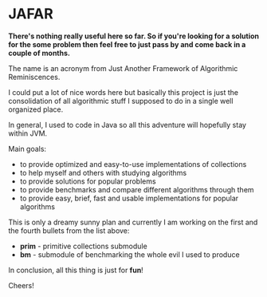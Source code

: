 JAFAR
=====

**There's nothing really useful here so far. So if you're looking for a solution for the some problem then feel free to just pass by and come back in a couple of months.**

The name is an acronym from Just Another Framework of Algorithmic Reminiscences.

I could put a lot of nice words here but basically this project is just the consolidation of all algorithmic stuff I supposed to do in a single well organized place.

In general, I used to code in Java so all this adventure will hopefully stay within JVM.

Main goals:
* to provide optimized and easy-to-use implementations of collections
* to help myself and others with studying algorithms
* to provide solutions for popular problems
* to provide benchmarks and compare different algorithms through them
* to provide easy, brief, fast and usable implementations for popular algorithms

This is only a dreamy sunny plan and currently I am working on the first and the fourth bullets from the list above: 
* **prim** - primitive collections submodule
* **bm** - submodule of benchmarking the whole evil I used to produce

In conclusion, all this thing is just for **fun**!

Cheers!
